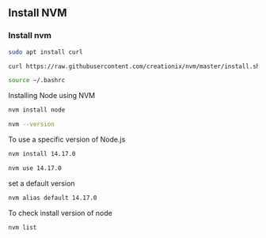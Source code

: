 ## Install NVM

### Install nvm

```sh
sudo apt install curl
```

```sh
curl https://raw.githubusercontent.com/creationix/nvm/master/install.sh | bas

```

```sh
source ~/.bashrc
```

<p>Installing Node using NVM</p>

```sh
nvm install node
```

```sh
nvm --version
```

To use a specific version of Node.js

```sh
nvm install 14.17.0
```

```sh
nvm use 14.17.0
```

set a default version

```sh
nvm alias default 14.17.0
```

To check install version of node 

```sh
nvm list
``` 